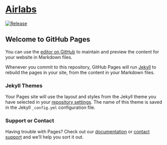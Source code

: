 
# [Airlabs](https://airlabs.one)
[![Release](https://github.com/airlabsgit/airlabs.one/actions/workflows/pages/pages-build-deployment/badge.svg)](https://github.com/airlabsgit/airlabs.one/actions/workflows/pages/pages-build-deployment)
## Welcome to GitHub Pages

You can use the [editor on GitHub](https://github.com/airlabsgit/airlabs.one/edit/main/README.md) to maintain and preview the content for your website in Markdown files.

Whenever you commit to this repository, GitHub Pages will run [Jekyll](https://jekyllrb.com/) to rebuild the pages in your site, from the content in your Markdown files.

### Jekyll Themes

Your Pages site will use the layout and styles from the Jekyll theme you have selected in your [repository settings](https://github.com/airlabsgit/airlabs.one/settings). The name of this theme is saved in the Jekyll `_config.yml` configuration file.

### Support or Contact

Having trouble with Pages? Check out our [documentation](https://docs.github.com/categories/github-pages-basics/) or [contact support](https://github.com/contact) and we’ll help you sort it out.
